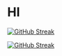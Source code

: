 # HI

[![GitHub Streak](https://github-readme-streak-stats.herokuapp.com/?user=rcarmen-btc)](https://git.io/streak-stats)

[![GitHub Streak](http://github-readme-streak-stats.herokuapp.com?user=rcarmen-btc&theme=cobalt&date_format=M%20j%5B%2C%20Y%5D)](https://git.io/streak-stats)
